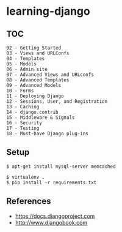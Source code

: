 learning-django
===============

TOC
---

    02 - Getting Started
    03 - Views and URLConfs
    04 - Templates
    05 - Models
    06 - Admin site
    07 - Advanced Views and URLconfs
    08 - Advanced Templates
    09 - Advanced Models
    10 - Forms
    11 - Deploying Django
    12 - Sessions, User, and Registration
    13 - Caching
    14 - django.contrib
    15 - Middleware & Signals
    16 - Security
    17 - Testing
    18 - Must-have Django plug-ins

Setup
-----

    $ apt-get install mysql-server memcached

    $ virtualenv .
    $ pip install -r requirements.txt

References
----------

- https://docs.djangoproject.com
- http://www.djangobook.com

